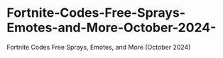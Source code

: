 # Fortnite-Codes-Free-Sprays-Emotes-and-More-October-2024-
Fortnite Codes Free Sprays, Emotes, and More (October 2024)
